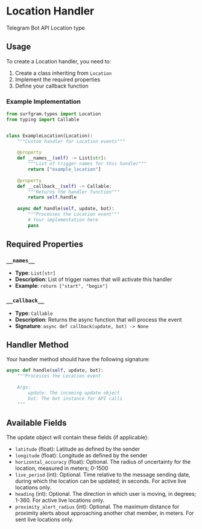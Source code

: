 # Location Handler

Telegram Bot API Location type

## Usage

To create a Location handler, you need to:

1. Create a class inheriting from `Location`
2. Implement the required properties
3. Define your callback function

### Example Implementation

```python
from surfgram.types import Location
from typing import Callable


class ExampleLocation(Location):
    """Custom handler for Location events"""
    
    @property
    def __names__(self) -> List[str]:
        """List of trigger names for this handler"""
        return ["example_location"]
    
    @property
    def __callback__(self) -> Callable:
        """Returns the handler function"""
        return self.handle
    
    async def handle(self, update, bot):
        """Processes the Location event"""
        # Your implementation here
        pass
```

## Required Properties

### `__names__`
- **Type**: `List[str]`
- **Description**: List of trigger names that will activate this handler
- **Example**: `return ["start", "begin"]`

### `__callback__`
- **Type**: `Callable`
- **Description**: Returns the async function that will process the event
- **Signature**: `async def callback(update, bot) -> None`

## Handler Method

Your handler method should have the following signature:

```python
async def handle(self, update, bot):
    """Processes the Location event
    
    Args:
        update: The incoming update object
        bot: The bot instance for API calls
    """
```

## Available Fields

The update object will contain these fields (if applicable):

- `latitude` (float): Latitude as defined by the sender
- `longitude` (float): Longitude as defined by the sender
- `horizontal_accuracy` (float): Optional. The radius of uncertainty for the location, measured in meters; 0-1500
- `live_period` (int): Optional. Time relative to the message sending date, during which the location can be updated; in seconds. For active live locations only.
- `heading` (int): Optional. The direction in which user is moving, in degrees; 1-360. For active live locations only.
- `proximity_alert_radius` (int): Optional. The maximum distance for proximity alerts about approaching another chat member, in meters. For sent live locations only.
